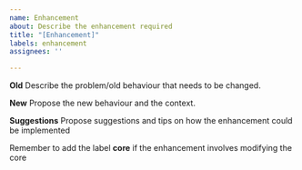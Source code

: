 ```yaml
---
name: Enhancement
about: Describe the enhancement required
title: "[Enhancement]"
labels: enhancement
assignees: ''

---
```


**Old**
Describe the problem/old behaviour that needs to be changed.

**New** 
Propose the new behaviour and the context.

**Suggestions**
Propose suggestions and tips on how the enhancement could be implemented

Remember to add the label **core** if the enhancement involves modifying the core
